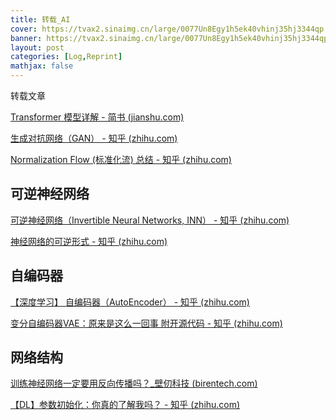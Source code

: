 ```yaml
---
title: 转载_AI
cover: https://tvax2.sinaimg.cn/large/0077Un8Egy1h5ek40vhinj35hj3344qp.jpg
banner: https://tvax2.sinaimg.cn/large/0077Un8Egy1h5ek40vhinj35hj3344qp.jpg
layout: post
categories: [Log,Reprint]
mathjax: false
---
```


转载文章

<!-- more -->



[Transformer 模型详解 - 简书 (jianshu.com)](https://www.jianshu.com/p/9b87b945151e)

[生成对抗网络（GAN） - 知乎 (zhihu.com)](https://zhuanlan.zhihu.com/p/34287744)

[Normalization Flow (标准化流) 总结 - 知乎 (zhihu.com)](https://zhuanlan.zhihu.com/p/59615785)

## 可逆神经网络

[可逆神经网络（Invertible Neural Networks, INN） - 知乎 (zhihu.com)](https://zhuanlan.zhihu.com/p/419459704)

[神经网络的可逆形式 - 知乎 (zhihu.com)](https://zhuanlan.zhihu.com/p/268242678)

## 自编码器

[【深度学习】 自编码器（AutoEncoder） - 知乎 (zhihu.com)](https://zhuanlan.zhihu.com/p/133207206)

[变分自编码器VAE：原来是这么一回事  附开源代码 - 知乎 (zhihu.com)](https://zhuanlan.zhihu.com/p/34998569)

## 网络结构

[训练神经网络一定要用反向传播吗？_壁仞科技 (birentech.com)](https://www.birentech.com/news/135.html)

[【DL】参数初始化：你真的了解我吗？ - 知乎 (zhihu.com)](https://zhuanlan.zhihu.com/p/148034113)

